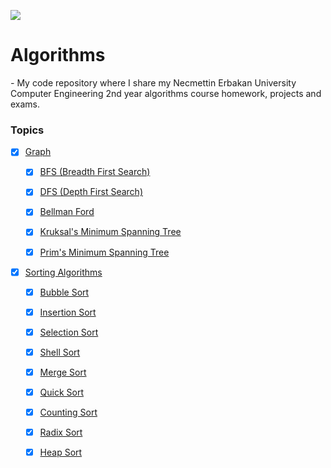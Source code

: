 ![](https://img.shields.io/badge/C%2B%2B-00599C?style=for-the-badge&logo=c%2B%2B&logoColor=white)

# Algorithms

*-* My code repository where I share my Necmettin Erbakan University Computer Engineering 2nd year algorithms course homework, projects and exams.

### Topics

* [x] [Graph](/Graph/)
    
  - [x] [BFS (Breadth First Search)](/Graph/BFS/)
  
  - [x] [DFS (Depth First Search)](/Graph/DFS/)
  
  - [x] [Bellman Ford](/Graph/BellmanFord/)
  
  - [x] [Kruksal's Minimum Spanning Tree](/Graph/KruskalMST/)
  
  - [x] [Prim's Minimum Spanning Tree](/Graph/PrimsMST/)


* [x] [Sorting Algorithms](/SortingAlgorithms/)

  - [x] [Bubble Sort](/SortingAlgorithms/BubbleSort/)
  
  - [x] [Insertion Sort](/SortingAlgorithms/InsertionSort/)

  - [X] [Selection Sort](/SortingAlgorithms/SelectionSort/)

  - [X] [Shell Sort](/SortingAlgorithms/ShellSort/)
  
  - [X] [Merge Sort](/SortingAlgorithms/MergeSort/)
  
  - [X] [Quick Sort](/SortingAlgorithms/QuickSort/)
  
  - [x] [Counting Sort](/SortingAlgorithms/CountingSort/)
  
  - [x] [Radix Sort](/SortingAlgorithms/RadixSort/)
  
  - [x] [Heap Sort](/SortingAlgorithms/HeapSort/)


